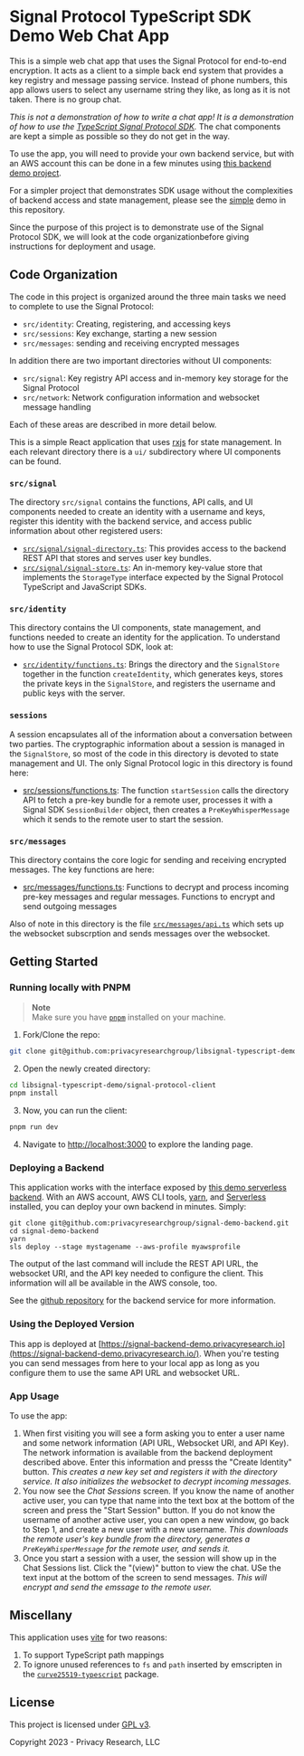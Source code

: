 # Signal Protocol TypeScript SDK Demo Web Chat App

This is a simple web chat app that uses the Signal Protocol for end-to-end encryption. It acts as a client
to a simple back end system that provides a key registry and message passing service. Instead of phone numbers,
this app allows users to select any username string they like, as long as it is not taken. There is no group chat.

_This is not a demonstration of how to write a chat app! It is a demonstration of how to use the [TypeScript Signal Protocol SDK]()._
The chat components are kept a simple as possible so they do not get in the way.

To use the app, you will need to provide your own backend service, but with an AWS account this can be done in a few minutes using
[this backend demo project](https://github.com/privacyresearchgroup/signal-demo-backend).

For a simpler project that demonstrates SDK usage without the complexities of backend access and state management,
please see the [simple]() demo in this repository.

Since the purpose of this project is to demonstrate use of the Signal Protocol SDK, we will look at the code
organizationbefore giving instructions for deployment and usage.

## Code Organization

The code in this project is organized around the three main tasks we need to complete to use the Signal Protocol:

- `src/identity`: Creating, registering, and accessing keys
- `src/sessions`: Key exchange, starting a new session
- `src/messages`: sending and receiving encrypted messages

In addition there are two important directories without UI components:

- `src/signal`: Key registry API access and in-memory key storage for the Signal Protocol
- `src/network`: Network configuration information and websocket message handling

Each of these areas are described in more detail below.

This is a simple React application that uses [rxjs](https://rxjs.dev/) for state management. In each relevant directory there is a `ui/`
subdirectory where UI components can be found.

### `src/signal`

The directory `src/signal` contains the functions, API calls, and UI components needed to create an identity with a username and keys,
register this identity with the backend service, and access public information about other registered users:

- [`src/signal/signal-directory.ts`](): This provides access to the backend REST API that stores and serves user key bundles.
- [`src/signal/signal-store.ts`](): An in-memory key-value store that implements the `StorageType` interface expected by the
  Signal Protocol TypeScript and JavaScript SDKs.

### `src/identity`

This directory contains the UI components, state management, and functions needed to create an identity for the application. To understand
how to use the Signal Protocol SDK, look at:

- [`src/identity/functions.ts`](): Brings the directory and the `SignalStore` together in the function `createIdentity`, which generates
  keys, stores the private keys in the `SignalStore`, and registers the username and public keys with the server.

### `sessions`

A session encapsulates all of the information about a conversation between two parties. The cryptographic information about
a session is managed in the `SignalStore`, so most of the code in this directory is devoted to state management and UI. The
only Signal Protocol logic in this directory is found here:

- [src/sessions/functions.ts](): The function `startSession` calls the directory API to fetch a pre-key bundle for a remote user,
  processes it with a Signal SDK `SessionBuilder` object, then creates a `PreKeyWhisperMessage` which it sends to the remote user
  to start the session.

### `src/messages`

This directory contains the core logic for sending and receiving encrypted messages. The key functions are here:

- [src/messages/functions.ts](): Functions to decrypt and process incoming pre-key messages and regular messages. Functions to
  encrypt and send outgoing messages

Also of note in this directory is the file [`src/messages/api.ts`]() which sets up the websocket subscrption and sends messages over
the websocket.

## Getting Started

### Running locally with PNPM

> **Note**<br>
Make sure you have [`pnpm`](https://pnpm.io/installation) installed on your machine.

1. Fork/Clone the repo:

  ```sh
  git clone git@github.com:privacyresearchgroup/libsignal-typescript-demo.git
  ```

2. Open the newly created directory:

  ```sh
  cd libsignal-typescript-demo/signal-protocol-client
  pnpm install
  ```

3. Now, you can run the client:

  ```sh
  pnpm run dev
  ```

4. Navigate to [http://localhost:3000](http://localhost:3000) to explore the landing page.

### Deploying a Backend

This application works with the interface exposed by [this demo serverless backend](https://github.com/privacyresearchgroup/signal-demo-backend).
With an AWS account, AWS CLI tools, [yarn](https://yarnpkg.com/), and [Serverless](https://www.serverless.com/) installed, you can deploy your own backend in minutes. Simply:

```
git clone git@github.com:privacyresearchgroup/signal-demo-backend.git
cd signal-demo-backend
yarn
sls deploy --stage mystagename --aws-profile myawsprofile
```

The output of the last command will include the REST API URL, the websocket URI, and the API key needed to configure the client. This information will all be
available in the AWS console, too.

See the [github repository](https://github.com/privacyresearchgroup/signal-demo-backend) for the backend service for more information.

### Using the Deployed Version

This app is deployed at [https://signal-backend-demo.privacyresearch.io](https://signal-backend-demo.privacyresearch.io/). When you're testing you can send messages
from here to your local app as long as you configure them to use the same API URL and websocket URL.

### App Usage

To use the app:

1. When first visiting you will see a form asking you to enter a user name and some network information (API URL, Websocket URI, and API Key).
   The network information is available from the backend deployment described above. Enter this information and presss the "Create Identity" button.
   _This creates a new key set and registers it with the directory service. It also initializes the websocket to decrypt incoming messages._
2. You now see the _Chat Sessions_ screen. If you know the name of another active user, you can type that name into the text box at the bottom of
   the screen and press the "Start Session" button. If you do not know the username of another active user, you can open a new window, go back to Step 1,
   and create a new user with a new username.
   _This downloads the remote user's key bundle from the directory, generates a `PreKeyWhisperMessage` for the remote user, and sends it._
3. Once you start a session with a user, the session will show up in the Chat Sessions list. Click the "(view)" button to view the chat. USe the text
   input at the bottom of the screen to send messages. _This will encrypt and send the emssage to the remote user._

## Miscellany

This application uses [vite](https://vitejs.dev/guide/) for two reasons:

1. To support TypeScript path mappings
2. To ignore unused references to `fs` and `path` inserted by emscripten in the [`curve25519-typescript`](https://github.com/privacyresearchgroup/curve25519-typescript) package.

## License

This project is licensed under [GPL v3](https://www.gnu.org/licenses/gpl-3.0.en.html).

Copyright 2023 - Privacy Research, LLC
